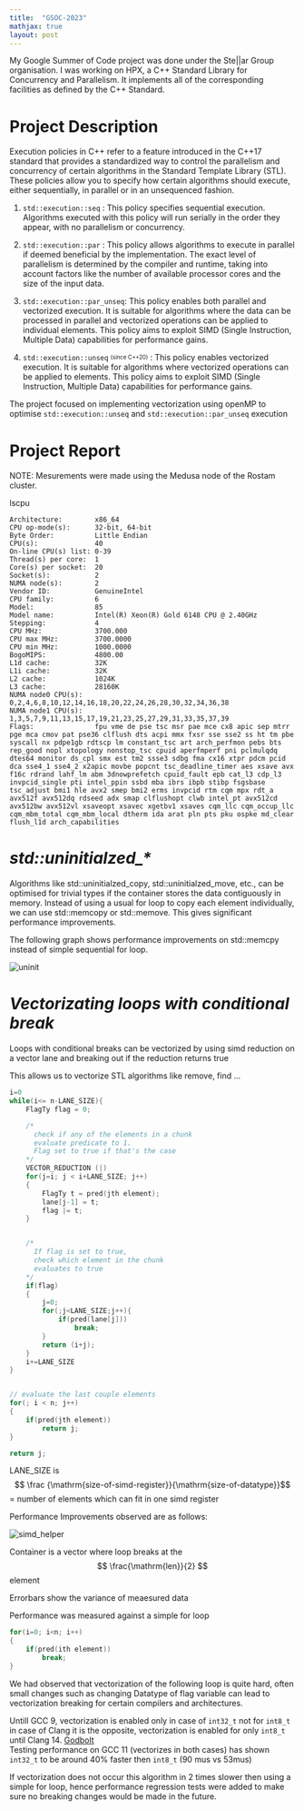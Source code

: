 ```yaml
---
title:  "GSOC-2023"
mathjax: true
layout: post
---
```


My Google Summer of Code project was done under the Ste\|\|ar Group organisation. I was working on HPX, a C++ Standard Library for Concurrency and Parallelism. It implements all of the corresponding facilities as defined by the C++ Standard. 


# Project Description
Execution policies in C++ refer to a feature introduced in the C++17 standard that provides a standardized way to control the parallelism and concurrency of certain algorithms in the Standard Template Library (STL). These policies allow you to specify how certain algorithms should execute, either sequentially, in parallel or in an unsequenced fashion.

1. `std::execution::seq` : This policy specifies sequential execution. Algorithms executed with this policy will run serially in the order they appear, with no parallelism or concurrency.

2. `std::execution::par` : This policy allows algorithms to execute in parallel if deemed beneficial by the implementation. The exact level of parallelism is determined by the compiler and runtime, taking into account factors like the number of available processor cores and the size of the input data.

3. `std::execution::par_unseq`: This policy enables both parallel and vectorized execution. It is suitable for algorithms where the data can be processed in parallel and vectorized operations can be applied to individual elements. This policy aims to exploit SIMD (Single Instruction, Multiple Data) capabilities for performance gains.

4. `std::execution::unseq` <sup><sub>(since C++20)</sub></sup> : This policy enables vectorized execution. It is suitable for algorithms where vectorized operations can be applied to elements. This policy aims to exploit SIMD (Single Instruction, Multiple Data) capabilities for performance gains.

The project focused on implementing vectorization using openMP to optimise `std::execution::unseq` and `std::execution::par_unseq` execution

# Project Report

NOTE: Mesurements were made using the Medusa node of the Rostam cluster.

lscpu
```
Architecture:        x86_64
CPU op-mode(s):      32-bit, 64-bit
Byte Order:          Little Endian
CPU(s):              40
On-line CPU(s) list: 0-39
Thread(s) per core:  1
Core(s) per socket:  20
Socket(s):           2
NUMA node(s):        2
Vendor ID:           GenuineIntel
CPU family:          6
Model:               85
Model name:          Intel(R) Xeon(R) Gold 6148 CPU @ 2.40GHz
Stepping:            4
CPU MHz:             3700.000
CPU max MHz:         3700.0000
CPU min MHz:         1000.0000
BogoMIPS:            4800.00
L1d cache:           32K
L1i cache:           32K
L2 cache:            1024K
L3 cache:            28160K
NUMA node0 CPU(s):   0,2,4,6,8,10,12,14,16,18,20,22,24,26,28,30,32,34,36,38
NUMA node1 CPU(s):   1,3,5,7,9,11,13,15,17,19,21,23,25,27,29,31,33,35,37,39
Flags:               fpu vme de pse tsc msr pae mce cx8 apic sep mtrr pge mca cmov pat pse36 clflush dts acpi mmx fxsr sse sse2 ss ht tm pbe syscall nx pdpe1gb rdtscp lm constant_tsc art arch_perfmon pebs bts rep_good nopl xtopology nonstop_tsc cpuid aperfmperf pni pclmulqdq dtes64 monitor ds_cpl smx est tm2 ssse3 sdbg fma cx16 xtpr pdcm pcid dca sse4_1 sse4_2 x2apic movbe popcnt tsc_deadline_timer aes xsave avx f16c rdrand lahf_lm abm 3dnowprefetch cpuid_fault epb cat_l3 cdp_l3 invpcid_single pti intel_ppin ssbd mba ibrs ibpb stibp fsgsbase tsc_adjust bmi1 hle avx2 smep bmi2 erms invpcid rtm cqm mpx rdt_a avx512f avx512dq rdseed adx smap clflushopt clwb intel_pt avx512cd avx512bw avx512vl xsaveopt xsavec xgetbv1 xsaves cqm_llc cqm_occup_llc cqm_mbm_total cqm_mbm_local dtherm ida arat pln pts pku ospke md_clear flush_l1d arch_capabilities
```



# <i>std::uninitialzed_*</i>

Algorithms like std::uninitialzed_copy, std::uninitialzed_move, etc., can be optimised for trivial types if the container stores the data contiguously in memory. Instead of using a usual for loop to copy each element individually, we can use std::memcopy or std::memove. This gives significant performance improvements.

The following graph shows performance improvements on std::memcpy instead of simple sequential for loop.

![uninit](/assets/std::uninitialzed_*.png)


# <i>Vectorizating loops with conditional break</i>
Loops with conditional breaks can be vectorized by using simd reduction on a vector lane and breaking out if the reduction returns true

This allows us to vectorize STL algorithms like remove, find ...


```cpp
i=0
while(i<= n-LANE_SIZE){
    FlagTy flag = 0;

    /*
      check if any of the elements in a chunk
      evaluate predicate to 1.
      Flag set to true if that's the case
    */
    VECTOR_REDUCTION (|)
    for(j=i; j < i+LANE_SIZE; j++)
    {
        FlagTy t = pred(jth element);
        lane[j-1] = t;
        flag |= t;
    }


    /*
      If flag is set to true,
      check which element in the chunk
      evaluates to true
    */
    if(flag)
    {
        j=0;
        for(;j<LANE_SIZE;j++){
            if(pred(lane[j]))
                break;
        }
        return (i+j);
    }
    i+=LANE_SIZE
}


// evaluate the last couple elements
for(; i < n; j++)
{
    if(pred(jth element))
        return j;
}

return j;
``` 

LANE_SIZE is $$ \frac {\mathrm{size-of-simd-register}}{\mathrm{size-of-datatype}}$$ = number of elements which can fit in one simd register

Performance Improvements observed are as follows: 

![simd_helper](/assets/simd_helper.png)

Container is a vector where loop breaks at the $$ \frac{\mathrm{len}}{2} $$ element

Errorbars show the variance of meaesured data

Performance was measured against a simple for loop
```cpp
for(i=0; i<n; i++)
{ 
    if(pred(ith element))
        break;
}
```

We had observed that vectorization of the following loop is quite hard, often small changes such as changing Datatype of flag variable can lead to vectorization breaking for certain compilers and architectures.

Untill GCC 9, vectorization is enabled only in case of `int32_t` not for `int8_t`
in case of Clang it is the opposite, vectorization is enabled for only `int8_t` until Clang 14. [Godbolt](https://godbolt.org/z/rronrG154) \
Testing performance on GCC 11 (vectorizes in both cases) has shown `int32_t` to be around 40% faster then `int8_t` (90 mus vs 53mus)

If vectorization does not occur this algorithm in 2 times slower then using a simple for loop, hence performance regression tests were added to make sure no breaking changes would be made in the future.
